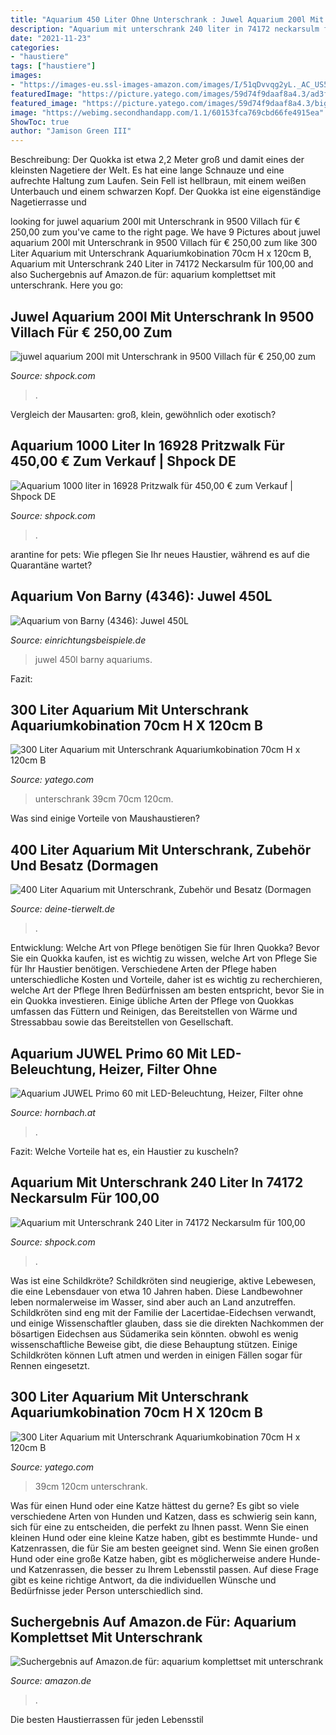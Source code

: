 ```yaml
---
title: "Aquarium 450 Liter Ohne Unterschrank : Juwel Aquarium 200l Mit Unterschrank In 9500 Villach Für € 250,00 Zum"
description: "Aquarium mit unterschrank 240 liter in 74172 neckarsulm für 100,00"
date: "2021-11-23"
categories:
- "haustiere"
tags: ["haustiere"]
images:
- "https://images-eu.ssl-images-amazon.com/images/I/51qDvvqg2yL._AC_US500_QL65_.jpg"
featuredImage: "https://picture.yatego.com/images/59d74f9daaf8a4.3/ad3f377a5bcea34962be7553cb6fa8b7-kqh/300-liter-aquarium-mit-unterschrank-aquariumkobination-70cm-h-x-120cm-b-x-39cm-t.jpg"
featured_image: "https://picture.yatego.com/images/59d74f9daaf8a4.3/big_61e675904453577ad8f59e1eb99ef7aa-kqh/300-liter-aquarium-mit-unterschrank-aquariumkobination-70cm-h-x-120cm-b-x-39cm-t.jpg"
image: "https://webimg.secondhandapp.com/1.1/60153fca769cbd66fe4915ea"
ShowToc: true
author: "Jamison Green III"
---
```



Beschreibung: Der Quokka ist etwa 2,2 Meter groß und damit eines der kleinsten Nagetiere der Welt. Es hat eine lange Schnauze und eine aufrechte Haltung zum Laufen. Sein Fell ist hellbraun, mit einem weißen Unterbauch und einem schwarzen Kopf. Der Quokka ist eine eigenständige Nagetierrasse und

	

		
looking for juwel aquarium 200l mit Unterschrank in 9500 Villach für € 250,00 zum you've came to the right page. We have 9 Pictures about juwel aquarium 200l mit Unterschrank in 9500 Villach für € 250,00 zum like 300 Liter Aquarium mit Unterschrank Aquariumkobination 70cm H x 120cm B, Aquarium mit Unterschrank 240 Liter in 74172 Neckarsulm für 100,00 and also Suchergebnis auf Amazon.de für: aquarium komplettset mit unterschrank. Here you go:
		
    
## Juwel Aquarium 200l Mit Unterschrank In 9500 Villach Für € 250,00 Zum

<img loading=lazy src="https://webimg.secondhandapp.com/w-i-mgl/5e4261afd16aa0038c0f1b22" onerror="this.onerror=null;this.src='https://tse4.mm.bing.net/th?id=OIP.Eq_oWpRJzt3XyWUUOI11uwHaJ4&amp;pid=15.1';" alt="juwel aquarium 200l mit Unterschrank in 9500 Villach für € 250,00 zum">

_Source: shpock.com_

>. 

	

Vergleich der Mausarten: groß, klein, gewöhnlich oder exotisch?

    
## Aquarium 1000 Liter In 16928 Pritzwalk Für 450,00 € Zum Verkauf | Shpock DE

<img loading=lazy src="https://webimg.secondhandapp.com/w-i-mgl/5cacdcc85ff6a556518e7b0b" onerror="this.onerror=null;this.src='https://tse2.mm.bing.net/th?id=OIP.ZIUbhyfp5WtwLPVPZpj5WgHaJ4&amp;pid=15.1';" alt="Aquarium 1000 liter in 16928 Pritzwalk für 450,00 € zum Verkauf | Shpock DE">

_Source: shpock.com_

>. 

	

arantine for pets: Wie pflegen Sie Ihr neues Haustier, während es auf die Quarantäne wartet?

    
## Aquarium Von Barny (4346): Juwel 450L

<img loading=lazy src="https://www.einrichtungsbeispiele.de/images_4346/h1080_w1920/aquarium-hauptansicht-von-juwel-450l__2e82671c1be8dc1b179c188bcbbd4d6b.jpg" onerror="this.onerror=null;this.src='https://tse1.mm.bing.net/th?id=OIP.RXKvfZVorU1VMaNPvcF75AHaFj&amp;pid=15.1';" alt="Aquarium von Barny (4346): Juwel 450L">

_Source: einrichtungsbeispiele.de_

>juwel 450l barny aquariums. 

	

Fazit:

    
## 300 Liter Aquarium Mit Unterschrank Aquariumkobination 70cm H X 120cm B

<img loading=lazy src="https://picture.yatego.com/images/59d74f9daaf8a4.3/big_61e675904453577ad8f59e1eb99ef7aa-kqh/300-liter-aquarium-mit-unterschrank-aquariumkobination-70cm-h-x-120cm-b-x-39cm-t.jpg" onerror="this.onerror=null;this.src='https://tse3.mm.bing.net/th?id=OIP.8ZUApysMiSib4VYgR8XibwHaHa&amp;pid=15.1';" alt="300 Liter Aquarium mit Unterschrank Aquariumkobination 70cm H x 120cm B">

_Source: yatego.com_

>unterschrank 39cm 70cm 120cm. 

	

Was sind einige Vorteile von Maushaustieren?

    
## 400 Liter Aquarium Mit Unterschrank, Zubehör Und Besatz (Dormagen

<img loading=lazy src="https://www.deine-tierwelt.de/fotos/126142399_760x570.jpg" onerror="this.onerror=null;this.src='https://tse1.mm.bing.net/th?id=OIP.wFMbgJXC4LYPpoZc0nGKaAHaFj&amp;pid=15.1';" alt="400 Liter Aquarium mit Unterschrank, Zubehör und Besatz (Dormagen">

_Source: deine-tierwelt.de_

>. 

	

Entwicklung: Welche Art von Pflege benötigen Sie für Ihren Quokka?
Bevor Sie ein Quokka kaufen, ist es wichtig zu wissen, welche Art von Pflege Sie für Ihr Haustier benötigen. Verschiedene Arten der Pflege haben unterschiedliche Kosten und Vorteile, daher ist es wichtig zu recherchieren, welche Art der Pflege Ihren Bedürfnissen am besten entspricht, bevor Sie in ein Quokka investieren. Einige übliche Arten der Pflege von Quokkas umfassen das Füttern und Reinigen, das Bereitstellen von Wärme und Stressabbau sowie das Bereitstellen von Gesellschaft.

    
## Aquarium JUWEL Primo 60 Mit LED-Beleuchtung, Heizer, Filter Ohne

<img loading=lazy src="https://cdn.hornbach.at/data/shop/D04/001/780/491/266/029/DV_8_6076404_09_4c_CZ_20171107104258.jpg" onerror="this.onerror=null;this.src='https://tse4.mm.bing.net/th?id=OIP.Y8PlcKeWVOYtZrcBIeIdwgHaF7&amp;pid=15.1';" alt="Aquarium JUWEL Primo 60 mit LED-Beleuchtung, Heizer, Filter ohne">

_Source: hornbach.at_

>. 

	

Fazit: Welche Vorteile hat es, ein Haustier zu kuscheln?

    
## Aquarium Mit Unterschrank 240 Liter In 74172 Neckarsulm Für 100,00

<img loading=lazy src="https://webimg.secondhandapp.com/1.1/60153fca769cbd66fe4915ea" onerror="this.onerror=null;this.src='https://tse3.mm.bing.net/th?id=OIP.ad61hiwscjid7dTU2etUvQHaGH&amp;pid=15.1';" alt="Aquarium mit Unterschrank 240 Liter in 74172 Neckarsulm für 100,00">

_Source: shpock.com_

>. 

	

Was ist eine Schildkröte?
Schildkröten sind neugierige, aktive Lebewesen, die eine Lebensdauer von etwa 10 Jahren haben. Diese Landbewohner leben normalerweise im Wasser, sind aber auch an Land anzutreffen. Schildkröten sind eng mit der Familie der Lacertidae-Eidechsen verwandt, und einige Wissenschaftler glauben, dass sie die direkten Nachkommen der bösartigen Eidechsen aus Südamerika sein könnten. obwohl es wenig wissenschaftliche Beweise gibt, die diese Behauptung stützen. Einige Schildkröten können Luft atmen und werden in einigen Fällen sogar für Rennen eingesetzt.

    
## 300 Liter Aquarium Mit Unterschrank Aquariumkobination 70cm H X 120cm B

<img loading=lazy src="https://picture.yatego.com/images/59d74f9daaf8a4.3/ad3f377a5bcea34962be7553cb6fa8b7-kqh/300-liter-aquarium-mit-unterschrank-aquariumkobination-70cm-h-x-120cm-b-x-39cm-t.jpg" onerror="this.onerror=null;this.src='https://tse4.mm.bing.net/th?id=OIP.fqb0HZDML__LHDHv0_BB0AAAAA&amp;pid=15.1';" alt="300 Liter Aquarium mit Unterschrank Aquariumkobination 70cm H x 120cm B">

_Source: yatego.com_

>39cm 120cm unterschrank. 

	

Was für einen Hund oder eine Katze hättest du gerne?
Es gibt so viele verschiedene Arten von Hunden und Katzen, dass es schwierig sein kann, sich für eine zu entscheiden, die perfekt zu Ihnen passt. Wenn Sie einen kleinen Hund oder eine kleine Katze haben, gibt es bestimmte Hunde- und Katzenrassen, die für Sie am besten geeignet sind. Wenn Sie einen großen Hund oder eine große Katze haben, gibt es möglicherweise andere Hunde- und Katzenrassen, die besser zu Ihrem Lebensstil passen. Auf diese Frage gibt es keine richtige Antwort, da die individuellen Wünsche und Bedürfnisse jeder Person unterschiedlich sind.

    
## Suchergebnis Auf Amazon.de Für: Aquarium Komplettset Mit Unterschrank

<img loading=lazy src="https://images-eu.ssl-images-amazon.com/images/I/51qDvvqg2yL._AC_US500_QL65_.jpg" onerror="this.onerror=null;this.src='https://tse2.mm.bing.net/th?id=OIP.RB8ksEDEexGO5FsWQwvQigHaHa&amp;pid=15.1';" alt="Suchergebnis auf Amazon.de für: aquarium komplettset mit unterschrank">

_Source: amazon.de_

>. 

	

Die besten Haustierrassen für jeden Lebensstil

